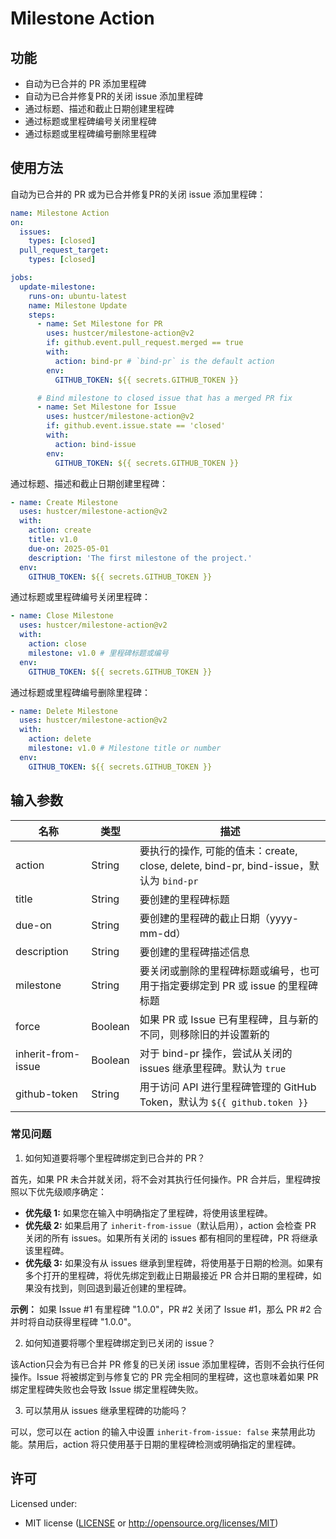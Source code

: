 # Milestone Action

## 功能

- 自动为已合并的 PR 添加里程碑
- 自动为已合并修复PR的关闭 issue 添加里程碑
- 通过标题、描述和截止日期创建里程碑
- 通过标题或里程碑编号关闭里程碑
- 通过标题或里程碑编号删除里程碑

## 使用方法

自动为已合并的 PR 或为已合并修复PR的关闭 issue 添加里程碑：

```yaml
name: Milestone Action
on:
  issues:
    types: [closed]
  pull_request_target:
    types: [closed]

jobs:
  update-milestone:
    runs-on: ubuntu-latest
    name: Milestone Update
    steps:
      - name: Set Milestone for PR
        uses: hustcer/milestone-action@v2
        if: github.event.pull_request.merged == true
        with:
          action: bind-pr # `bind-pr` is the default action
        env:
          GITHUB_TOKEN: ${{ secrets.GITHUB_TOKEN }}

      # Bind milestone to closed issue that has a merged PR fix
      - name: Set Milestone for Issue
        uses: hustcer/milestone-action@v2
        if: github.event.issue.state == 'closed'
        with:
          action: bind-issue
        env:
          GITHUB_TOKEN: ${{ secrets.GITHUB_TOKEN }}
```

通过标题、描述和截止日期创建里程碑：

```yaml
- name: Create Milestone
  uses: hustcer/milestone-action@v2
  with:
    action: create
    title: v1.0
    due-on: 2025-05-01
    description: 'The first milestone of the project.'
  env:
    GITHUB_TOKEN: ${{ secrets.GITHUB_TOKEN }}
```

通过标题或里程碑编号关闭里程碑：

```yaml
- name: Close Milestone
  uses: hustcer/milestone-action@v2
  with:
    action: close
    milestone: v1.0 # 里程碑标题或编号
  env:
    GITHUB_TOKEN: ${{ secrets.GITHUB_TOKEN }}
```

通过标题或里程碑编号删除里程碑：

```yaml
- name: Delete Milestone
  uses: hustcer/milestone-action@v2
  with:
    action: delete
    milestone: v1.0 # Milestone title or number
  env:
    GITHUB_TOKEN: ${{ secrets.GITHUB_TOKEN }}
```

## 输入参数

| 名称               | 类型    | 描述                                                                                   |
| ------------------ | ------- | -------------------------------------------------------------------------------------- |
| action             | String  | 要执行的操作, 可能的值未：create, close, delete, bind-pr, bind-issue，默认为 `bind-pr` |
| title              | String  | 要创建的里程碑标题                                                                     |
| due-on             | String  | 要创建的里程碑的截止日期（yyyy-mm-dd）                                                 |
| description        | String  | 要创建的里程碑描述信息                                                                 |
| milestone          | String  | 要关闭或删除的里程碑标题或编号，也可用于指定要绑定到 PR 或 issue 的里程碑标题          |
| force              | Boolean | 如果 PR 或 Issue 已有里程碑，且与新的不同，则移除旧的并设置新的                        |
| inherit-from-issue | Boolean | 对于 bind-pr 操作，尝试从关闭的 issues 继承里程碑。默认为 `true`                       |
| github-token       | String  | 用于访问 API 进行里程碑管理的 GitHub Token，默认为 `${{ github.token }}`               |

### 常见问题

1. 如何知道要将哪个里程碑绑定到已合并的 PR？

首先，如果 PR 未合并就关闭，将不会对其执行任何操作。PR 合并后，里程碑按照以下优先级顺序确定：

- **优先级 1:** 如果您在输入中明确指定了里程碑，将使用该里程碑。
- **优先级 2:** 如果启用了 `inherit-from-issue`（默认启用），action 会检查 PR 关闭的所有 issues。如果所有关闭的 issues 都有相同的里程碑，PR 将继承该里程碑。
- **优先级 3:** 如果没有从 issues 继承到里程碑，将使用基于日期的检测。如果有多个打开的里程碑，将优先绑定到截止日期最接近 PR 合并日期的里程碑，如果没有找到，则回退到最近创建的里程碑。

**示例：** 如果 Issue #1 有里程碑 "1.0.0"，PR #2 关闭了 Issue #1，那么 PR #2 合并时将自动获得里程碑 "1.0.0"。

2. 如何知道要将哪个里程碑绑定到已关闭的 issue？

该Action只会为有已合并 PR 修复的已关闭 issue 添加里程碑，否则不会执行任何操作。Issue 将被绑定到与修复它的 PR 完全相同的里程碑，这也意味着如果 PR 绑定里程碑失败也会导致 Issue 绑定里程碑失败。

3. 可以禁用从 issues 继承里程碑的功能吗？

可以，您可以在 action 的输入中设置 `inherit-from-issue: false` 来禁用此功能。禁用后，action 将只使用基于日期的里程碑检测或明确指定的里程碑。

## 许可

Licensed under:

- MIT license ([LICENSE](LICENSE) or http://opensource.org/licenses/MIT)
